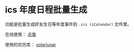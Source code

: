 # ics 年度日程批量生成

功能是批量生成好友生日等年度事件到 `.ics (iCalendar)` 文件里。    

在线使用： [点我](https://chenbuyi2019.github.io/ics-gen/)  

使用的农历库：  [solarlunar](https://github.com/yize/solarlunar)  
